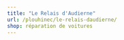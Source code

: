 ```yaml
---
title: "Le Relais d'Audierne"
url: /plouhinec/le-relais-daudierne/
shop: réparation de voitures
---
```

